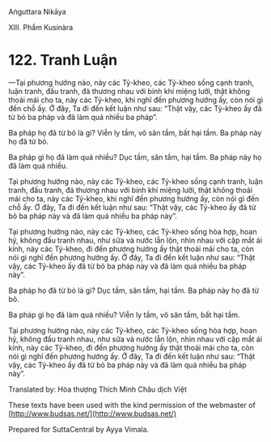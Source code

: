  

Aṅguttara Nikāya

XIII. Phẩm Kusinàra

# 122\. Tranh Luận

—Tại phương hướng nào, này các Tỷ-kheo, các Tỷ-kheo sống cạnh tranh, luận tranh, đấu tranh, đả thương nhau với binh khí miệng lưỡi, thật không thoải mái cho ta, này các Tỷ-kheo, khi nghĩ đến phương hướng ấy, còn nói gì đến chỗ ấy. Ở đây, Ta đi đến kết luận như sau: “Thật vậy, các Tỷ-kheo ấy đã từ bỏ ba pháp và đã làm quá nhiều ba pháp”.

Ba pháp họ đã từ bỏ là gì? Viễn ly tầm, vô sân tầm, bất hại tầm. Ba pháp này họ đã từ bỏ.

Ba pháp gì họ đã làm quá nhiều? Dục tầm, sân tầm, hại tầm. Ba pháp này họ đã làm quá nhiều.

Tại phương hướng nào, này các Tỷ-kheo, các Tỷ-kheo sống cạnh tranh, luận tranh, đấu tranh, đả thương nhau với binh khí miệng lưỡi, thật không thoải mái cho ta, này các Tỷ-kheo, khi nghĩ đến phương hướng ấy, còn nói gì đến chỗ ấy. Ở đây, Ta đi đến kết luận như sau: “Thật vậy, các Tỷ-kheo ấy đã từ bỏ ba pháp này và đã làm quá nhiều ba pháp này”.

Tại phương hướng nào, này các Tỷ-kheo, các Tỷ-kheo sống hòa hợp, hoan hỷ, không đấu tranh nhau, như sữa và nước lẫn lộn, nhìn nhau với cặp mắt ái kính, này các Tỷ-kheo, đi đến phương hướng ấy thật thoải mái cho ta, còn nói gì nghĩ đến phương hướng ấy. Ở đây, Ta đi đến kết luận như sau: “Thật vậy, các Tỷ-kheo ấy đã từ bỏ ba pháp này và đã làm quá nhiều ba pháp này”.

Ba pháp họ đã từ bỏ là gì? Dục tầm, sân tầm, hại tầm. Ba pháp này họ đã từ bỏ.

Ba pháp gì họ đã làm quá nhiều? Viễn ly tầm, vô sân tầm, bất hại tầm.

Tại phương hướng nào, này các Tỷ-kheo, các Tỷ-kheo sống hòa hợp, hoan hỷ, không đấu tranh nhau, như sữa và nước lẫn lộn, nhìn nhau với cặp mắt ái kính, này các Tỷ-kheo, đi đến phương hướng ấy thật thoải mái cho ta, còn nói gì nghĩ đến phương hướng ấy. Ở đây, Ta đi đến kết luận như sau: “Thật vậy, các Tỷ-kheo ấy đã từ bỏ ba pháp này và đã làm quá nhiều ba pháp này”.

Translated by: Hòa thượng Thích Minh Châu dịch Việt

These texts have been used with the kind permission of the webmaster of [http://www.budsas.net/](http://www.budsas.net/)

Prepared for SuttaCentral by Ayya Vimala.